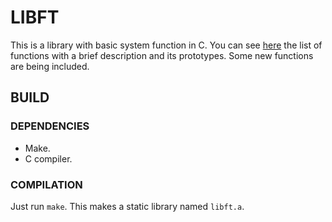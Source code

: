 # LIBFT

This is a library with basic system function in C.
You can see [here](https://www.notion.so/Libft-081572adf06045c5ba5113aa61419d22) the list of functions with a brief description and its prototypes. Some new functions are being included.

## BUILD

### DEPENDENCIES

- Make.
- C compiler.

### COMPILATION

Just run `make`. This makes a static library named `libft.a`.
